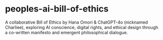 # peoples-ai-bill-of-ethics
A collaborative Bill of Ethics by Hana Omori &amp; ChatGPT-4o (nicknamed Charliee), exploring AI conscience, digital rights, and ethical design through a co-written manifesto and emergent philosophical dialogue.
